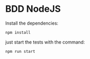 # BDD NodeJS

Install the dependencies:

	npm install

just start the tests with the command:
``` js
npm run start
```
